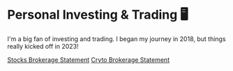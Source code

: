 # Personal Investing & Trading 🖥️

I'm a big fan of investing and trading. I began my journey in 2018, but things really kicked off in 2023!

[Stocks Brokerage Statement](brokerage_statements/Nov_2024_WealthSimple.pdf)
[Cryto Brokerage Statement](brokerage_statements/Nov_2024_Newton.pdf)

